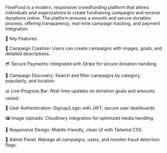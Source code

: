 

FlowFund is a modern, responsive crowdfunding platform that allows individuals and organizations to create fundraising campaigns and receive donations online. The platform ensures a smooth and secure donation process, offering transparency, real-time campaign tracking, and payment integration.


  🔑 Key Features:

🧾     Campaign Creation: Users can create campaigns with images, goals, and detailed descriptions.

💳     Secure Payments: Integrated with Stripe for secure donation handling.

🔎     Campaign Discovery: Search and filter campaigns by category, popularity, and location.

📊    Live Progress Bar: Real-time updates on donation goals and amounts raised.

👤    User Authentication: Signup/Login with JWT; secure user dashboards

🖼    Image Uploads: Cloudinary integration for optimized media handling.

📱   Responsive Design: Mobile-friendly, clean UI with Tailwind CSS.

🧮   Admin Panel: Manage all campaigns, users, and monitor fraud detection flags.


